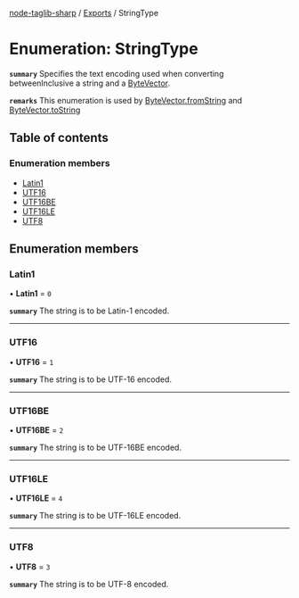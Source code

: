 [node-taglib-sharp](../README.md) / [Exports](../modules.md) / StringType

# Enumeration: StringType

**`summary`** Specifies the text encoding used when converting betweenInclusive a string and a
         [ByteVector](../classes/bytevector.md).

**`remarks`** This enumeration is used by [ByteVector.fromString](../classes/bytevector.md#fromstring) and
         [ByteVector.toString](../classes/bytevector.md#tostring)

## Table of contents

### Enumeration members

- [Latin1](stringtype.md#latin1)
- [UTF16](stringtype.md#utf16)
- [UTF16BE](stringtype.md#utf16be)
- [UTF16LE](stringtype.md#utf16le)
- [UTF8](stringtype.md#utf8)

## Enumeration members

### Latin1

• **Latin1** = `0`

**`summary`** The string is to be Latin-1 encoded.

___

### UTF16

• **UTF16** = `1`

**`summary`** The string is to be UTF-16 encoded.

___

### UTF16BE

• **UTF16BE** = `2`

**`summary`** The string is to be UTF-16BE encoded.

___

### UTF16LE

• **UTF16LE** = `4`

**`summary`** The string is to be UTF-16LE encoded.

___

### UTF8

• **UTF8** = `3`

**`summary`** The string is to be UTF-8 encoded.
